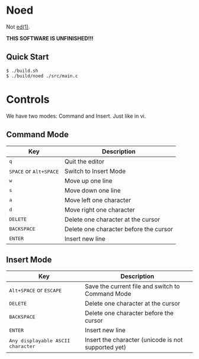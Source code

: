 # Noed

Not [ed(1)](https://linux.die.net/man/1/ed).

**THIS SOFTWARE IS UNFINISHED!!!**

## Quick Start

```console
$ ./build.sh
$ ./build/noed ./src/main.c
```

# Controls

We have two modes: Command and Insert. Just like in vi.

## Command Mode

| Key                                      | Description                            |
|------------------------------------------|----------------------------------------|
| <kbd>q</kbd>                             | Quit the editor                        |
| <kbd>SPACE</kbd> or <kbd>Alt+SPACE</kbd> | Switch to Insert Mode                      |
| <kbd>w</kbd>                             | Move up one line                       |
| <kbd>s</kbd>                             | Move down one line                     |
| <kbd>a</kbd>                             | Move left one character                |
| <kbd>d</kbd>                             | Move right one character               |
| <kbd>DELETE</kbd>                        | Delete one character at the cursor     |
| <kbd>BACKSPACE</kbd>                     | Delete one character before the cursor |
| <kbd>ENTER</kbd>                         | Insert new line                        |

## Insert Mode

| Key                                        | Description                                         |
|--------------------------------------------|-----------------------------------------------------|
| <kbd>Alt+SPACE</kbd> or <kbd>ESCAPE</kbd>  | Save the current file and switch to Command Mode    |
| <kbd>DELETE</kbd>                          | Delete one character at the cursor                  |
| <kbd>BACKSPACE</kbd>                       | Delete one character before the cursor              |
| <kbd>ENTER</kbd>                           | Insert new line                                     |
| <kbd>Any displayable ASCII character</kbd> | Insert the character (unicode is not supported yet) |
